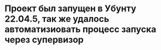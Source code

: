 # Проект был запущен в Убунту 22.04.5, так же удалось автоматизиовать процесс запуска через супервизор